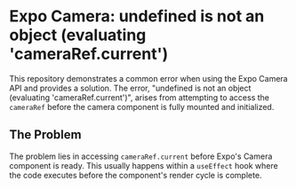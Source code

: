 # Expo Camera: undefined is not an object (evaluating 'cameraRef.current')

This repository demonstrates a common error when using the Expo Camera API and provides a solution. The error, "undefined is not an object (evaluating 'cameraRef.current')", arises from attempting to access the `cameraRef` before the camera component is fully mounted and initialized.

## The Problem
The problem lies in accessing `cameraRef.current` before Expo's Camera component is ready.  This usually happens within a `useEffect` hook where the code executes before the component's render cycle is complete.